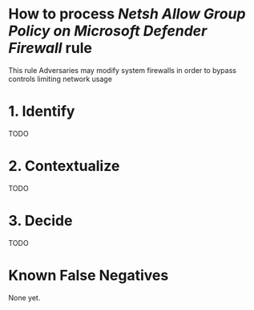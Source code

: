 # How to process *Netsh Allow Group Policy on Microsoft Defender Firewall* rule
This rule Adversaries may  modify system firewalls in order to bypass controls limiting network usage

# 1. Identify
TODO

# 2. Contextualize
TODO

# 3. Decide
TODO

# Known False Negatives
None yet.
